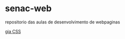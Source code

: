 # senac-web

repositorio das aulas de desenvolvimento de webpaginas 

[gia CSS](http://www.w3c.br/divulgacao/pdf/guia-css-w3cbr.pdf)
